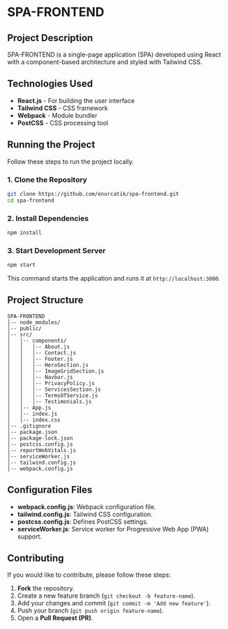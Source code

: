 # SPA-FRONTEND

## Project Description
SPA-FRONTEND is a single-page application (SPA) developed using React with a component-based architecture and styled with Tailwind CSS.

## Technologies Used
- **React.js** - For building the user interface
- **Tailwind CSS** - CSS framework
- **Webpack** - Module bundler
- **PostCSS** - CSS processing tool

## Running the Project
Follow these steps to run the project locally.

### 1. Clone the Repository
```sh
git clone https://github.com/onurcatik/spa-frontend.git
cd spa-frontend
```

### 2. Install Dependencies
```sh
npm install
```

### 3. Start Development Server
```sh
npm start
```

This command starts the application and runs it at `http://localhost:3000`.

## Project Structure

```
SPA-FRONTEND
│-- node_modules/        
│-- public/              
│-- src/                 
│   │-- components/       
│   │   │-- About.js      
│   │   │-- Contact.js    
│   │   │-- Footer.js     
│   │   │-- HeroSection.js 
│   │   │-- ImageGridSection.js 
│   │   │-- Navbar.js      
│   │   │-- PrivacyPolicy.js 
│   │   │-- ServicesSection.js 
│   │   │-- TermsOfService.js 
│   │   │-- Testimonials.js
│   │-- App.js           
│   │-- index.js         
│   │-- index.css        
│-- .gitignore           
│-- package.json           
│-- package-lock.json  
│-- postcss.config.js     
│-- reportWebVitals.js   
│-- serviceWorker.js       
│-- tailwind.config.js    
│-- webpack.config.js      
```

## Configuration Files
- **webpack.config.js**: Webpack configuration file.
- **tailwind.config.js**: Tailwind CSS configuration.
- **postcss.config.js**: Defines PostCSS settings.
- **serviceWorker.js**: Service worker for Progressive Web App (PWA) support.

## Contributing
If you would like to contribute, please follow these steps:

1. **Fork** the repository.
2. Create a new feature branch (`git checkout -b feature-name`).
3. Add your changes and commit (`git commit -m 'Add new feature'`).
4. Push your branch (`git push origin feature-name`).
5. Open a **Pull Request (PR)**.


